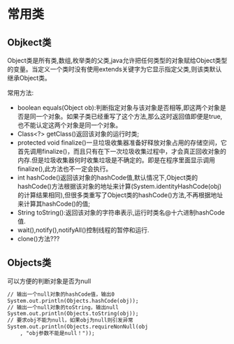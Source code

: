 # 常用类

## Objkect类

Object类是所有类,数组,枚举类的父类,java允许把任何类型的对象赋给Object类型的变量。当定义一个类时没有使用extends关键字为它显示指定父类,则该类默认继承Object类。

常用方法:

- boolean equals(Object ob):判断指定对象与该对象是否相等,即这两个对象是否是同一个对象。如果子类已经重写了这个方法,那么这时返回值即便是true,也不能认定这两个对象是同一个对象。
- Class<?> getClass()返回该对象的运行时类;
- protected void finalize()一旦垃圾收集器准备好释放对象占用的存储空间，它首先调用finalize()，而且只有在下一次垃圾收集过程中，才会真正回收对象的内存.但是垃圾收集器何时收集垃圾是不确定的。即是在程序里面显示调用finalize(),此方法也不一定会执行。
- int hashCode()返回该对象的hashCode值,默认情况下,Object类的hashCode()方法根据该对象的地址来计算(System.identityHashCode(obj)的计算结果相同),但很多类重写了Object类的hashCode()方法,不再根据地址来计算其hashCode()的值;
- String toString():返回该对象的字符串表示,运行时类名@十六进制hashCode值.
- wait(),notify(),notifyAll()控制线程的暂停和运行.
- clone()方法???

## Objects类

可以方便的判断对象是否为null

```txt
// 输出一个null对象的hashCode值，输出0
System.out.println(Objects.hashCode(obj));
// 输出一个null对象的toString，输出null
System.out.println(Objects.toString(obj));
// 要求obj不能为null，如果obj为null则引发异常
System.out.println(Objects.requireNonNull(obj
    , "obj参数不能是null！"));
```
